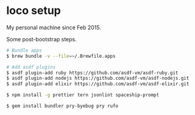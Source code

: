 # loco setup

My personal machine since Feb 2015.

Some post-bootstrap steps.

```sh
# Bundle apps
$ brew bundle -v --file=~/.Brewfile.apps

# Add asdf plugins
$ asdf plugin-add ruby https://github.com/asdf-vm/asdf-ruby.git
$ asdf plugin-add nodejs https://github.com/asdf-vm/asdf-nodejs.git
$ asdf plugin-add elixir https://github.com/asdf-vm/asdf-elixir.git

$ npm install -g prettier tern jsonlint spaceship-prompt

$ gem install bundler pry-byebug pry rufo
```

